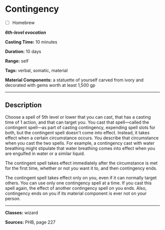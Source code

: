 # Contingency

- [ ] Homebrew

***6th-level evocation***

**Casting Time:** 10 minutes

**Duration:** 10 days

**Range:** self

**Tags:** verbal, somatic, material

**Material Components:** a statuette of yourself carved from ivory and decorated with gems worth at least 1,500 gp

---

## Description
Choose a spell of 5th level or lower that you can cast, that has a casting time of 1 action, and that can target you.
You cast that spell—called the contingent spell—as part of casting contingency, expending spell slots for both, but the contingent spell doesn't come into effect.
Instead, it takes effect when a certain circumstance occurs.
You describe that circumstance when you cast the two spells.
For example, a contingency cast with water breathing might stipulate that water breathing comes into effect when you are engulfed in water or a similar liquid.

The contingent spell takes effect immediately after the circumstance is met for the first time, whether or not you want it to, and then contingency ends.

The contingent spell takes effect only on you, even if it can normally target others.
You can use only one contingency spell at a time.
If you cast this spell again, the effect of another contingency spell on you ends.
Also, contingency ends on you if its material component is ever not on your person.

---

**Classes:** wizard

**Sources:** PHB, page 227
